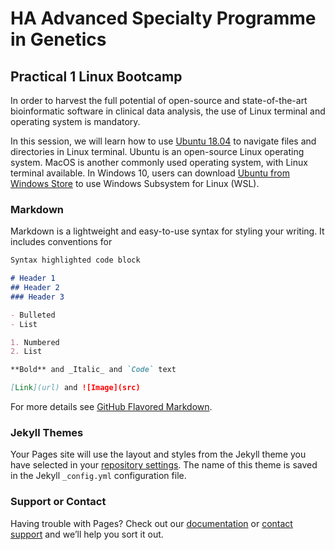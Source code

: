 # HA Advanced Specialty Programme in Genetics
## Practical 1 Linux Bootcamp

In order to harvest the full potential of open-source and state-of-the-art bioinformatic software in clinical data analysis, the use of Linux terminal and operating system is mandatory.

In this session, we will learn how to use [Ubuntu 18.04](http://releases.ubuntu.com/18.04/) to navigate files and directories in Linux terminal. Ubuntu is an open-source Linux operating system. MacOS is another commonly used operating system, with Linux terminal available. In Windows 10, users can download [Ubuntu from Windows Store](https://www.microsoft.com/en-us/p/ubuntu/9nblggh4msv6?activetab=pivot:overviewtab) to use Windows Subsystem for Linux (WSL).

### Markdown

Markdown is a lightweight and easy-to-use syntax for styling your writing. It includes conventions for

```markdown
Syntax highlighted code block

# Header 1
## Header 2
### Header 3

- Bulleted
- List

1. Numbered
2. List

**Bold** and _Italic_ and `Code` text

[Link](url) and ![Image](src)
```

For more details see [GitHub Flavored Markdown](https://guides.github.com/features/mastering-markdown/).

### Jekyll Themes

Your Pages site will use the layout and styles from the Jekyll theme you have selected in your [repository settings](https://github.com/IP-lab/HA-AdvancedSpecialtyProgramme/settings). The name of this theme is saved in the Jekyll `_config.yml` configuration file.

### Support or Contact

Having trouble with Pages? Check out our [documentation](https://help.github.com/categories/github-pages-basics/) or [contact support](https://github.com/contact) and we’ll help you sort it out.
